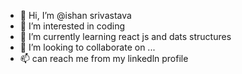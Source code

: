 - 👋 Hi, I’m @ishan srivastava
- 👀 I’m interested in coding
- 🌱 I’m currently learning react js and dats structures
- 💞️ I’m looking to collaborate on ...
- 📫 can reach me from my linkedln profile
<!---
ishansriv-dot/ishansriv-dot is a ✨ special ✨ repository because its `README.md` (this file) appears on your GitHub profile.
You can click the Preview link to take a look at your changes.
--->
